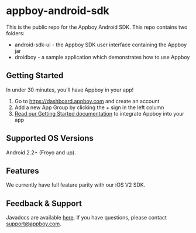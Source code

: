 # appboy-android-sdk

This is the public repo for the Appboy Android SDK. This repo contains two folders:

* android-sdk-ui - the Appboy SDK user interface containing the Appboy jar
* droidboy - a sample application which demonstrates how to use Appboy

## Getting Started
In under 30 minutes, you'll have Appboy in your app!

1. Go to https://dashboard.appboy.com and create an account
2. Add a new App Group by clicking the + sign in the left column
3. [Read our Getting Started documentation](http://documentation.appboy.com) to integrate Appboy into your app

## Supported OS Versions
Android 2.2+ (Froyo and up).

## Features
We currently have full feature parity with our iOS V2 SDK.

## Feedback & Support
Javadocs are available [here](http://appboy.github.io/appboy-android-sdk/javadocs/).
If you have questions, please contact [support@appboy.com](mailto:support@appboy.com).
